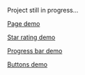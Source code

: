 Project still in progress...

[Page demo](http://enrikolabriko.github.io/tutu-frontend-test-2/)

[Star rating demo](http://enrikolabriko.github.io/tutu-frontend-test-2/web_components/star%20rating/)

[Progress bar demo](http://enrikolabriko.github.io/tutu-frontend-test-2/web_components/progress%20bar/)

[Buttons demo](http://enrikolabriko.github.io/tutu-frontend-test-2/web_components/buttons/)
